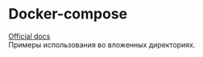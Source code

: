 # Docker-compose

[Official docs](https://docs.docker.com/compose/compose-file/compose-file-v3/)  
Примеры использования во вложенных директориях.  
